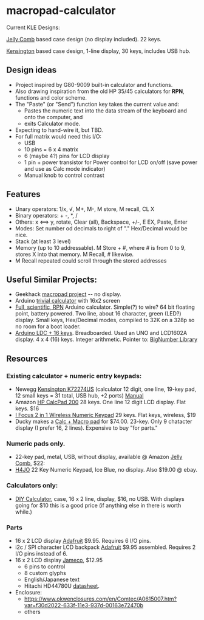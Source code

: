 # macropad-calculator

Current KLE Designs:

[Jelly Comb](http://www.keyboard-layout-editor.com/#/gists/c2c9d6496090510a4558f0a1e2d1008c) based case design (no display included). 22 keys.

[Kensington](http://www.keyboard-layout-editor.com/#/gists/890397669938b2e2cf52ddd841844c0e) based case design, 1-line display, 30 keys, includes USB hub.

## Design ideas

* Project inspired by G80-9009 built-in calculator and functions.
* Also drawing inspiration from the old HP 35/45 calculators for **RPN**, functions and color scheme.
* The "Paste" (or "Send") function key takes the current value and:
    * Pastes the numeric text into the data stream of the keyboard and onto the computer, and
    * exits Calculator mode.
* Expecting to hand-wire it, but TBD.
* For full matrix would need this I/O:
    * USB
    * 10 pins = 6 x 4 matrix
    * 6 (maybe 4?) pins for LCD display
    * 1 pin + power transistor for Power control for LCD on/off (save power and use as Calc mode indicator)
    * Manual knob to control contrast

## Features
* Unary operators:
    1/x, √, M+, M-, M store, M recall, CL X
* Binary operators:
    \+ -, *, /
* Others:
    x <==> y, rotate, Clear (all), Backspace, +/-, E EX, Paste, Enter
* Modes: Set number od decimals to right of "." Hex/Decimal would be nice.
* Stack (at least 3 level)
* Memory (up to 10 addressable). M Store + #, where # is from 0 to 9, stores X into that memory. M Recall, # likewise.
* M Recall repeated could scroll through the stored addresses

## Useful Similar Projects:

* Geekhack [macropad project](https://geekhack.org/index.php?topic=85874.0) -- no display.
* Arduino [trivial calculator](http://www.microcontroller-project.com/calculator-with-pic16f877-microcontroller.html) with 16x2 screen
* [Full, scientific, RPN](https://forum.arduino.cc/index.php?topic=388331.0)
Arduino calculator. Simple(?) to wire? 64 bit floating point, battery powered.
Two line, about 16 character, green (LED?) display. Small keys, Hex/Decimal
modes, compiled to 32K on a 328p so no room for a boot loader.
* [Arduino LDC + 16
keys](https://www.allaboutcircuits.com/projects/simple-arduino-based-calculator/). 
Breadboarded. Used an UNO and LCD1602A display. 4 x 4 (16) keys. Integer arithmetic.
Pointer to: [BigNumber Library](http://www.gammon.com.au/forum/?id=11519)


## Resources

### Existing calculator + numeric entry keypads:

* Newegg [Kensington K72274US](https://www.kensington.com/us/us/6756/k72274us/laptop-keypadcalculator-with-usb-hub) 
(calculator 12 digit, one line, 19-key pad, 12 small keys = 31 total, USB hub, +2 ports) 
[Manual](https://accoblobstorageus.blob.core.windows.net/literature/1393.pdf)
* Amazon [HP CalcPad 200](https://www.amazon.com/HP-CalcPad-Calculator-Numeric-Keypad/dp/B002J6BUEI/)
28 keys. One line 12 digit LCD display. Flat keys. $16
* [I Focus 2 in 1 Wireless Numeric Keypad](https://www.amazon.com/Focus-Wireless-Calculator-Financial-Accounting/dp/B01N1Q2BP0/)
29 keys. Flat keys, wireless, $19
* Ducky makes a [Calc + Macro pad](https://mechanicalkeyboards.com/shop/index.php?l=product_detail&p=2249) 
for $74.00. 23-key. Only 9 chatacter display (I prefer 16, 2 lines). Expensive to buy "for parts."
   

### Numeric pads only.
* 22-key pad, metal, USB, without display, available @ Amazon [Jelly Comb](https://www.amazon.com/Jelly-Comb-Responsive-Mechanical-Notebook/dp/B075NZBHY4/ref=sr_1_7), $22:
* [H4JO](https://www.ebay.com/i/332471028408?chn=ps) 22 Key Numeric Keypad, Ice Blue, no display. Also $19.00 @ ebay.
    

### Calculators only:

* [DIY Calculator](https://www.amazon.com/KKmoon-Calculator-Multi-purpose-Electronic-Electronics/dp/B076SBY7DG/ref=sr_1_1), 
case, 16 x 2 line, display, $16, no USB. With displays going for $10 this is a good price (if anything else in there is worth while.)
    


### Parts

* 16 x 2 LCD display [Adafruit](https://www.adafruit.com/product/181) $9.95. Requires 6 I/O pins.
* i2c / SPI character LCD backpack [Adafruit](https://www.adafruit.com/product/292) $9.95 assembled. Requires 2 I/O pins instead of 6.
* 16 x 2 LCD display [Jameco](https://www.jameco.com/z/181-Adafruit-Industries-Standard-LCD-16x2-White-on-Blue-with-Header-and-Contrast-Pot_2274919.html), $12.95
    - 6 pins to control
    - 8 custom glyphs
    - English/Japanese text
    - Hitachi HD44780U [datasheet](https://cdn-shop.adafruit.com/datasheets/HD44780.pdf).
* Enclosure:
    - https://www.okwenclosures.com/en/Comtec/A0615007.htm?var=f30d2022-633f-11e3-937d-00163e72470b
    - others


